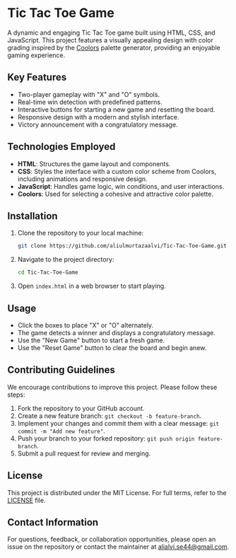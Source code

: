 # Tic Tac Toe Game

A dynamic and engaging Tic Tac Toe game built using HTML, CSS, and JavaScript. This project features a visually appealing design with color grading inspired by the [Coolors](https://coolors.co/) palette generator, providing an enjoyable gaming experience.

## Key Features
- Two-player gameplay with "X" and "O" symbols.
- Real-time win detection with predefined patterns.
- Interactive buttons for starting a new game and resetting the board.
- Responsive design with a modern and stylish interface.
- Victory announcement with a congratulatory message.

## Technologies Employed
- **HTML**: Structures the game layout and components.
- **CSS**: Styles the interface with a custom color scheme from Coolors, including animations and responsive design.
- **JavaScript**: Handles game logic, win conditions, and user interactions.
- **Coolors**: Used for selecting a cohesive and attractive color palette.

## Installation
1. Clone the repository to your local machine:
   ```bash
   git clone https://github.com/aliulmurtazaalvi/Tic-Tac-Toe-Game.git
   ```
2. Navigate to the project directory:
   ```bash
   cd Tic-Tac-Toe-Game
   ```
3. Open `index.html` in a web browser to start playing.

## Usage
- Click the boxes to place "X" or "O" alternately.
- The game detects a winner and displays a congratulatory message.
- Use the "New Game" button to start a fresh game.
- Use the "Reset Game" button to clear the board and begin anew.

## Contributing Guidelines
We encourage contributions to improve this project. Please follow these steps:
1. Fork the repository to your GitHub account.
2. Create a new feature branch: `git checkout -b feature-branch`.
3. Implement your changes and commit them with a clear message: `git commit -m "Add new feature"`.
4. Push your branch to your forked repository: `git push origin feature-branch`.
5. Submit a pull request for review and merging.

## License
This project is distributed under the MIT License. For full terms, refer to the [LICENSE](LICENSE) file.

## Contact Information
For questions, feedback, or collaboration opportunities, please open an issue on the repository or contact the maintainer at [alialvi.se44@gmail.com](mailto:alialvi.se44@gmail.com).